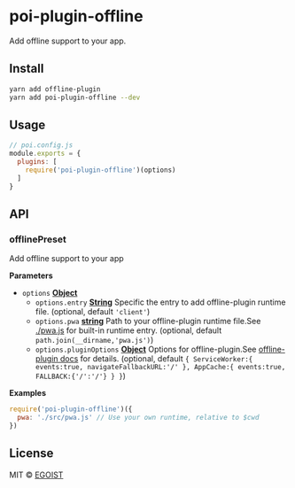 # poi-plugin-offline

Add offline support to your app.

## Install

```bash
yarn add offline-plugin
yarn add poi-plugin-offline --dev
```

## Usage

```js
// poi.config.js
module.exports = {
  plugins: [
    require('poi-plugin-offline')(options)
  ]
}
```

## API

<!-- Generated by documentation.js. Update this documentation by updating the source code. -->

### offlinePreset

Add offline support to your app

**Parameters**

-   `options` **[Object](https://developer.mozilla.org/en-US/docs/Web/JavaScript/Reference/Global_Objects/Object)** 
    -   `options.entry` **[String](https://developer.mozilla.org/en-US/docs/Web/JavaScript/Reference/Global_Objects/String)** Specific the entry to add offline-plugin runtime file. (optional, default `'client'`)
    -   `options.pwa` **[string](https://developer.mozilla.org/en-US/docs/Web/JavaScript/Reference/Global_Objects/String)** Path to your offline-plugin runtime file.See [./pwa.js](./pwa.js) for built-in runtime entry. (optional, default `path.join(__dirname,'pwa.js')`)
    -   `options.pluginOptions` **[Object](https://developer.mozilla.org/en-US/docs/Web/JavaScript/Reference/Global_Objects/Object)** Options for offline-plugin.See [offline-plugin docs](https://github.com/NekR/offline-plugin/blob/master/docs/options.md) for details. (optional, default `{
        ServiceWorker:{
        events:true,
        navigateFallbackURL:'/'
        },
        AppCache:{
        events:true,
        FALLBACK:{'/':'/'}
        }
        }`)

**Examples**

```javascript
require('poi-plugin-offline')({
  pwa: './src/pwa.js' // Use your own runtime, relative to $cwd
})
```

## License

MIT © [EGOIST](https://github.com/egoist)
